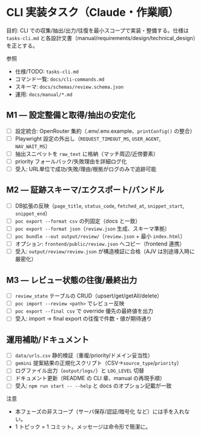 # CLI 実装タスク（Claude・作業順）

目的: CLI での収集/抽出/出力/往復を最小スコープで実装・整備する。仕様は `tasks-cli.md` と各設計文書（manual/requirements/design/technical_design）を正とする。

参照
- 仕様/TODO: `tasks-cli.md`
- コマンド一覧: `docs/cli-commands.md`
- スキーマ: `docs/schemas/review.schema.json`
- 運用: `docs/manual/*.md`

## M1 — 設定整備と取得/抽出の安定化
- [ ] 設定統合: OpenRouter 集約（.env/.env.example、`printConfig()` の整合）
- [ ] Playwright 設定の外出し（`REQUEST_TIMEOUT_MS`, `USER_AGENT`, `NAV_WAIT_MS`）
- [ ] 抽出スニペットを `raw_text` に格納（マッチ周辺/近傍要素）
- [ ] priority フォールバック/失敗理由を詳細ログ化
- [ ] 受入: URL単位で成功/失敗/理由/根拠がログのみで追跡可能

## M2 — 証跡スキーマ/エクスポート/バンドル
- [ ] DB拡張の反映（`page_title`, `status_code`, `fetched_at`, `snippet_start`, `snippet_end`）
- [ ] `poc export --format csv` の列固定（docs と一致）
- [ ] `poc export --format json`（`review.json` 生成、スキーマ準拠）
- [ ] `poc bundle --out output/review/`（`review.json` + 最小 `index.html`）
- [ ] オプション: `frontend/public/review.json` へコピー（frontend 連携）
- [ ] 受入: `output/review/review.json` が構造検証に合格（AJV は別途導入時に厳密化）

## M3 — レビュー状態の往復/最終出力
- [ ] `review_state` テーブルの CRUD（upsert/get/getAll/delete）
- [ ] `poc import --review <path>` でレビュー反映
- [ ] `poc export --final csv` で override 優先の最終値を出力
- [ ] 受入: import → final export の往復で件数・値が期待通り

## 運用補助/ドキュメント
- [ ] `data/urls.csv` 静的検証（重複/priority/ドメイン妥当性）
- [ ] `gemini` 提案結果の正規化スクリプト（CSV→`source_type`/`priority`）
- [ ] ログファイル出力（`output/logs/`）と `LOG_LEVEL` 切替
- [ ] ドキュメント更新（README の CLI 章、manual の再現手順）
- [ ] 受入: `npm run start -- --help` と docs のオプション記載が一致

注意
- 本フェーズの非スコープ（サーバ保存/認証/暗号化 など）には手を入れない。
- 1 トピック = 1 コミット。メッセージは命令形で簡潔に。
